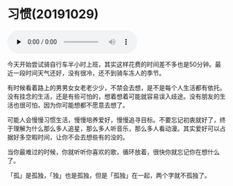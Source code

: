 # 习惯(20191029)

<audio id="audio" controls="" preload="none">  <source id="mp3" src="http://tmp.gaing.cn/image/2019-10-29-qingtian.mp3">  </audio>

今天开始尝试骑自行车半小时上班，其实这样花费的时间差不多也是50分钟。最近一段时间天气还好，没有很冷，还不到骑车冻人的季节。

有时候看着路上的男男女女老老少少，不禁会去想，是不是每个人生活都有依托。没有挂念的生活，还是有些可怕的，想着想着可能就容易误入歧途。没有朋友的生活也很可怕，因为你可能想都不愿意去想了。

可能人会慢慢习惯生活，慢慢培养爱好，慢慢追寻目标。不要忘记初衷就好了，终于理解为什么那么多人追星，那么多人听音乐，那么多人看动漫。其实爱好可以占据好多空暇时间，让你不会去想些有的没的。

当你最难过的时候，你就听听你喜欢的歌，循环放着，很快你就忘记你在想什么了。

「孤」是孤独，「独」也是孤独，但是「孤独」在一起，两个字就不孤独了。

